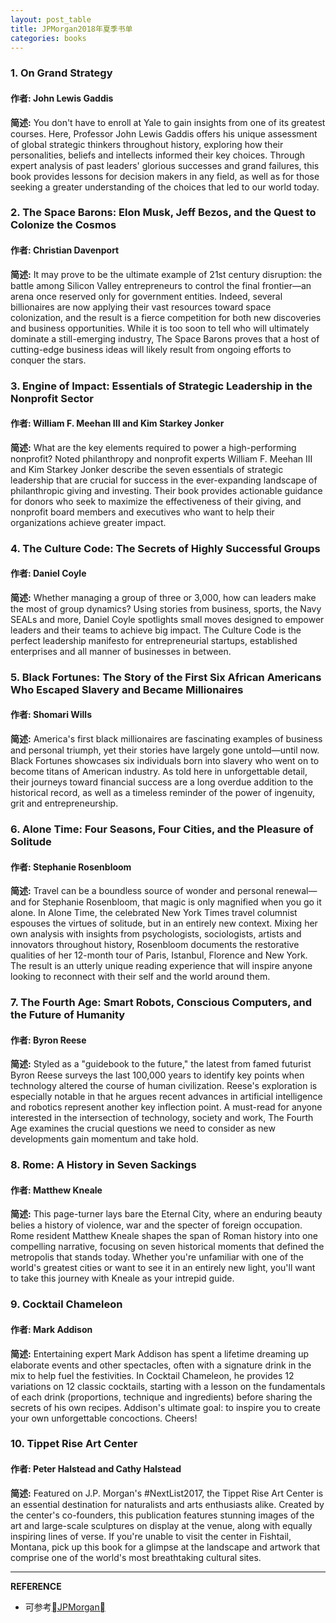 ```yaml
---
layout: post_table
title: JPMorgan2018年夏季书单
categories: books
---
```


### 1. On Grand Strategy

#### 作者: John Lewis Gaddis

**简述:** You don't have to enroll at Yale to gain insights from one of its greatest courses. Here, Professor John Lewis Gaddis offers his unique assessment of global strategic thinkers throughout history, exploring how their personalities, beliefs and intellects informed their key choices. Through expert analysis of past leaders' glorious successes and grand failures, this book provides lessons for decision makers in any field, as well as for those seeking a greater understanding of the choices that led to our world today.

### 2. The Space Barons: Elon Musk, Jeff Bezos, and the Quest to Colonize the Cosmos

#### 作者: Christian Davenport

  **简述:** It may prove to be the ultimate example of 21st century disruption: the battle among Silicon Valley entrepreneurs to control the final frontier&mdash;an arena once reserved only for government entities. Indeed, several billionaires are now applying their vast resources toward space colonization, and the result is a fierce competition for both new discoveries and business opportunities. While it is too soon to tell who will ultimately dominate a still-emerging industry, The Space Barons proves that a host of cutting-edge business ideas will likely result from ongoing efforts to conquer the stars.

### 3. Engine of Impact: Essentials of Strategic Leadership in the Nonprofit Sector

#### 作者: William F. Meehan III and Kim Starkey Jonker

  **简述:** What are the key elements required to power a high-performing nonprofit? Noted philanthropy and nonprofit experts William F. Meehan III and Kim Starkey Jonker describe the seven essentials of strategic leadership that are crucial for success in the ever-expanding landscape of philanthropic giving and investing. Their book provides actionable guidance for donors who seek to maximize the effectiveness of their giving, and nonprofit board members and executives who want to help their organizations achieve greater impact.

### 4. The Culture Code: The Secrets of Highly Successful Groups

#### 作者: Daniel Coyle

  **简述:** Whether managing a group of three or 3,000, how can leaders make the most of group dynamics? Using stories from business, sports, the Navy SEALs and more, Daniel Coyle spotlights small moves designed to empower leaders and their teams to achieve big impact. The Culture Code is the perfect leadership manifesto for entrepreneurial startups, established enterprises and all manner of businesses in between.


### 5. Black Fortunes: The Story of the First Six African Americans Who Escaped Slavery and Became Millionaires

#### 作者: Shomari Wills

  **简述:** America's first black millionaires are fascinating examples of business and personal triumph, yet their stories have largely gone untold&mdash;until now. Black Fortunes showcases six individuals born into slavery who went on to become titans of American industry. As told here in unforgettable detail, their journeys toward financial success are a long overdue addition to the historical record, as well as a timeless reminder of the power of ingenuity, grit and entrepreneurship.

### 6. Alone Time: Four Seasons, Four Cities, and the Pleasure of Solitude

#### 作者: Stephanie Rosenbloom

  **简述:** Travel can be a boundless source of wonder and personal renewal&mdash;and for Stephanie Rosenbloom, that magic is only magnified when you go it alone. In Alone Time, the celebrated New York Times travel columnist espouses the virtues of solitude, but in an entirely new context. Mixing her own analysis with insights from psychologists, sociologists, artists and innovators throughout history, Rosenbloom documents the restorative qualities of her 12-month tour of Paris, Istanbul, Florence and New York. The result is an utterly unique reading experience that will inspire anyone looking to reconnect with their self and the world around them.


### 7. The Fourth Age: Smart Robots, Conscious Computers, and the Future of Humanity

#### 作者: Byron Reese

  **简述:** Styled as a "guidebook to the future," the latest from famed futurist Byron Reese surveys the last 100,000 years to identify key points when technology altered the course of human civilization. Reese's exploration is especially notable in that he argues recent advances in artificial intelligence and robotics represent another key inflection point. A must-read for anyone interested in the intersection of technology, society and work, The Fourth Age examines the crucial questions we need to consider as new developments gain momentum and take hold.

### 8. Rome: A History in Seven Sackings

#### 作者: Matthew Kneale

  **简述:** This page-turner lays bare the Eternal City, where an enduring beauty belies a history of violence, war and the specter of foreign occupation. Rome resident Matthew Kneale shapes the span of Roman history into one compelling narrative, focusing on seven historical moments that defined the metropolis that stands today. Whether you're unfamiliar with one of the world's greatest cities or want to see it in an entirely new light, you'll want to take this journey with Kneale as your intrepid guide.

### 9. Cocktail Chameleon

#### 作者: Mark Addison

  **简述:** Entertaining expert Mark Addison has spent a lifetime dreaming up elaborate events and other spectacles, often with a signature drink in the mix to help fuel the festivities. In Cocktail Chameleon, he provides 12 variations on 12 classic cocktails, starting with a lesson on the fundamentals of each drink (proportions, technique and ingredients) before sharing the secrets of his own recipes. Addison's ultimate goal: to inspire you to create your own unforgettable concoctions. Cheers!

### 10. Tippet Rise Art Center

#### 作者: Peter Halstead and Cathy Halstead

  **简述:** Featured on J.P. Morgan's #NextList2017, the Tippet Rise Art Center is an essential destination for naturalists and arts enthusiasts alike. Created by the center's co-founders, this publication features stunning images of the art and large-scale sculptures on display at the venue, along with equally inspiring lines of verse. If you're unable to visit the center in Fishtail, Montana, pick up this book for a glimpse at the landscape and artwork that comprise one of the world's most breathtaking cultural sites.

---

**REFERENCE**

* 可参考[JPMorgan](https://am.jpmorgan.com/private-bank/public/gl/en/reading-list)
